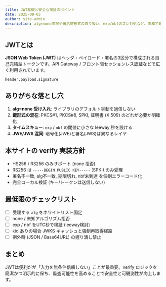 ```yaml
---
title: JWT基礎と安全な検証のポイント
date: 2025-09-05
author: site-admin
description: alg=none攻撃や署名鍵形式の取り扱い、exp/nbfのズレ対処など、実務で最低限押さえるべきJWT運用の基礎を整理します。
---
```


## JWTとは

**JSON Web Token (JWT)** はヘッダ・ペイロード・署名の3区分で構成される自己完結型トークンです。API Gateway / フロント間セッションレス認証などで広く利用されています。

```
header.payload.signature
```

## ありがちな落とし穴

1. **alg=none 受け入れ**: ライブラリのデフォルト挙動を過信しない
2. **鍵形式の混在**: PKCS#1, PKCS#8, SPKI, 証明書 (X.509) のどれが必要か明確化
3. **タイムスキュー**: `exp` / `nbf` の閾値に小さな leeway 秒を設ける
4. **JWE/JWS 混同**: 暗号化(JWE)と署名(JWS)は異なるレイヤ

## 本サイトの verify 実装方針

- HS256 / RS256 のみサポート (none 拒否)
- RS256 は `-----BEGIN PUBLIC KEY-----` (SPKI) のみ受理
- 署名不一致, alg不一致, 期限切れ, nbf未到達 を個別エラーコード化
- 完全ローカル検証 (キー/トークンは送信しない)

## 最低限のチェックリスト

- [ ] 受理する `alg` をホワイトリスト固定
- [ ] none / 未知アルゴリズム拒否
- [ ] exp / nbf をUTC秒で検証 (leeway検討)
- [ ] kid ありの場合 JWKS キャッシュと強制再取得経路
- [ ] 例外時 (JSON / Base64URL) の握り潰し禁止

## まとめ

JWTは便利だが「入力を無条件信頼しない」ことが最重要。verify ロジックを簡潔かつ明示的に保ち、監査可能性を高めることで安全性と可観測性が向上します。
